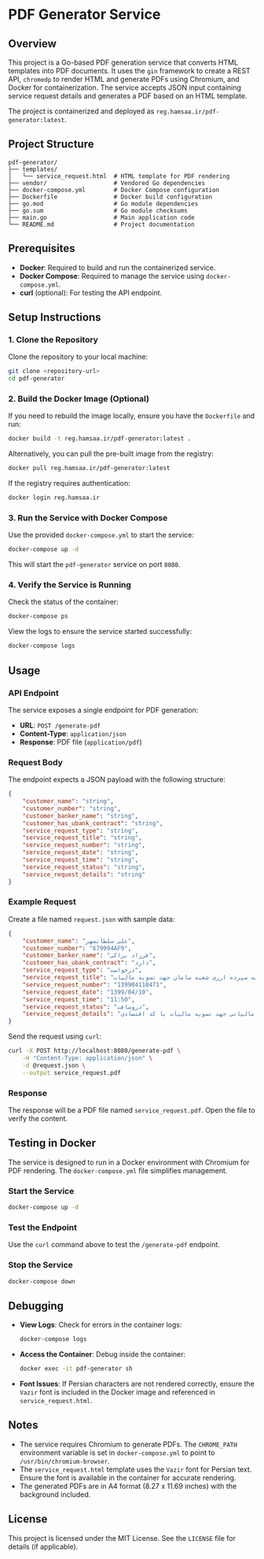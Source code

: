 # PDF Generator Service

## Overview
This project is a Go-based PDF generation service that converts HTML templates into PDF documents. It uses the `gin` framework to create a REST API, `chromedp` to render HTML and generate PDFs using Chromium, and Docker for containerization. The service accepts JSON input containing service request details and generates a PDF based on an HTML template.

The project is containerized and deployed as `reg.hamsaa.ir/pdf-generator:latest`.

## Project Structure
```
pdf-generator/
├── templates/
│   └── service_request.html  # HTML template for PDF rendering
├── vendor/                   # Vendored Go dependencies
├── docker-compose.yml        # Docker Compose configuration
├── Dockerfile                # Docker build configuration
├── go.mod                    # Go module dependencies
├── go.sum                    # Go module checksums
├── main.go                   # Main application code
└── README.md                 # Project documentation
```

## Prerequisites
- **Docker**: Required to build and run the containerized service.
- **Docker Compose**: Required to manage the service using `docker-compose.yml`.
- **curl** (optional): For testing the API endpoint.

## Setup Instructions

### 1. Clone the Repository
Clone the repository to your local machine:
```bash
git clone <repository-url>
cd pdf-generator
```

### 2. Build the Docker Image (Optional)
If you need to rebuild the image locally, ensure you have the `Dockerfile` and run:
```bash
docker build -t reg.hamsaa.ir/pdf-generator:latest .
```

Alternatively, you can pull the pre-built image from the registry:
```bash
docker pull reg.hamsaa.ir/pdf-generator:latest
```

If the registry requires authentication:
```bash
docker login reg.hamsaa.ir
```

### 3. Run the Service with Docker Compose
Use the provided `docker-compose.yml` to start the service:
```bash
docker-compose up -d
```

This will start the `pdf-generator` service on port `8080`.

### 4. Verify the Service is Running
Check the status of the container:
```bash
docker-compose ps
```

View the logs to ensure the service started successfully:
```bash
docker-compose logs
```

## Usage

### API Endpoint
The service exposes a single endpoint for PDF generation:

- **URL**: `POST /generate-pdf`
- **Content-Type**: `application/json`
- **Response**: PDF file (`application/pdf`)

### Request Body
The endpoint expects a JSON payload with the following structure:
```json
{
    "customer_name": "string",
    "customer_number": "string",
    "customer_banker_name": "string",
    "customer_has_ubank_contract": "string",
    "service_request_type": "string",
    "service_request_title": "string",
    "service_request_number": "string",
    "service_request_date": "string",
    "service_request_time": "string",
    "service_request_status": "string",
    "service_request_details": "string"
}
```

### Example Request
Create a file named `request.json` with sample data:
```json
{
    "customer_name": "علی سلطانمهر",
    "customer_number": "679994AF9",
    "customer_banker_name": "فرزاد براکی",
    "customer_has_ubank_contract": "دارد",
    "service_request_type": "درخواست",
    "service_request_title": "انتقال وجه به سپرده ارزی شعبه سامان جهت تسویه مالیات",
    "service_request_number": "139904110471",
    "service_request_date": "1399/04/10",
    "service_request_time": "11:50",
    "service_request_status": "دروسافت",
    "service_request_details": "انتقال وجه از سپرده دلاری شعبه سامان به حساب مالیاتی جهت تسویه مالیات با کد اقتصادی YAFADMFY YAFADMFY به مبلغ 1,000,000,000 ريال در تاریخ 1399/04/10"
}
```

Send the request using `curl`:
```bash
curl -X POST http://localhost:8080/generate-pdf \
    -H "Content-Type: application/json" \
    -d @request.json \
    --output service_request.pdf
```

### Response
The response will be a PDF file named `service_request.pdf`. Open the file to verify the content.

## Testing in Docker
The service is designed to run in a Docker environment with Chromium for PDF rendering. The `docker-compose.yml` file simplifies management.

### Start the Service
```bash
docker-compose up -d
```

### Test the Endpoint
Use the `curl` command above to test the `/generate-pdf` endpoint.

### Stop the Service
```bash
docker-compose down
```

## Debugging
- **View Logs**: Check for errors in the container logs:
  ```bash
  docker-compose logs
  ```
- **Access the Container**: Debug inside the container:
  ```bash
  docker exec -it pdf-generator sh
  ```
- **Font Issues**: If Persian characters are not rendered correctly, ensure the `Vazir` font is included in the Docker image and referenced in `service_request.html`.

## Notes
- The service requires Chromium to generate PDFs. The `CHROME_PATH` environment variable is set in `docker-compose.yml` to point to `/usr/bin/chromium-browser`.
- The `service_request.html` template uses the `Vazir` font for Persian text. Ensure the font is available in the container for accurate rendering.
- The generated PDFs are in A4 format (8.27 x 11.69 inches) with the background included.

## License
This project is licensed under the MIT License. See the `LICENSE` file for details (if applicable).